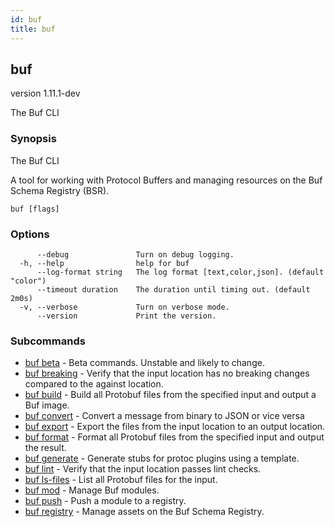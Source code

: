 ```yaml
---
id: buf
title: buf
---
```

## buf

version 1.11.1-dev

The Buf CLI

### Synopsis

The Buf CLI

A tool for working with Protocol Buffers and managing resources on the Buf Schema Registry (BSR).

```
buf [flags]
```

### Options

```
      --debug               Turn on debug logging.
  -h, --help                help for buf
      --log-format string   The log format [text,color,json]. (default "color")
      --timeout duration    The duration until timing out. (default 2m0s)
  -v, --verbose             Turn on verbose mode.
      --version             Print the version.
```

### Subcommands

* [buf beta](buf-beta.md)	 - Beta commands. Unstable and likely to change.
* [buf breaking](buf-breaking.md)	 - Verify that the input location has no breaking changes compared to the against location.
* [buf build](buf-build.md)	 - Build all Protobuf files from the specified input and output a Buf image.
* [buf convert](buf-convert.md)	 - Convert a message from binary to JSON or vice versa
* [buf export](buf-export.md)	 - Export the files from the input location to an output location.
* [buf format](buf-format.md)	 - Format all Protobuf files from the specified input and output the result.
* [buf generate](buf-generate.md)	 - Generate stubs for protoc plugins using a template.
* [buf lint](buf-lint.md)	 - Verify that the input location passes lint checks.
* [buf ls-files](buf-ls-files.md)	 - List all Protobuf files for the input.
* [buf mod](buf-mod.md)	 - Manage Buf modules.
* [buf push](buf-push.md)	 - Push a module to a registry.
* [buf registry](buf-registry.md)	 - Manage assets on the Buf Schema Registry.

